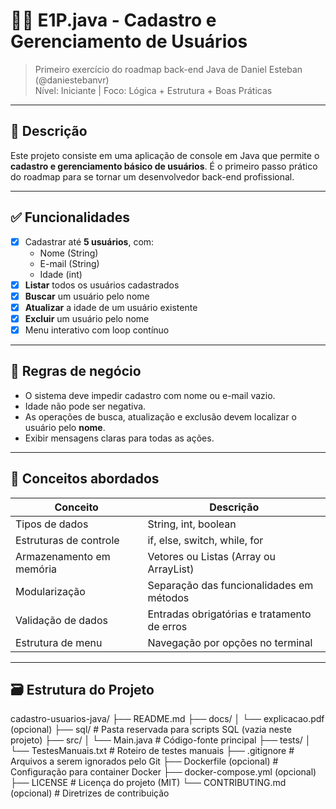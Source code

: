 # 🧑‍💻 E1P.java - Cadastro e Gerenciamento de Usuários

> Primeiro exercício do roadmap back-end Java de Daniel Esteban (@daniestebanvr)  
> Nível: Iniciante | Foco: Lógica + Estrutura + Boas Práticas

---

## 📘 Descrição

Este projeto consiste em uma aplicação de console em Java que permite o **cadastro e gerenciamento básico de usuários**. É o primeiro passo prático do roadmap para se tornar um desenvolvedor back-end profissional.

---

## ✅ Funcionalidades

- [x] Cadastrar até **5 usuários**, com:
  - Nome (String)
  - E-mail (String)
  - Idade (int)
- [x] **Listar** todos os usuários cadastrados
- [x] **Buscar** um usuário pelo nome
- [x] **Atualizar** a idade de um usuário existente
- [x] **Excluir** um usuário pelo nome
- [x] Menu interativo com loop contínuo

---

## 📌 Regras de negócio

- O sistema deve impedir cadastro com nome ou e-mail vazio.
- Idade não pode ser negativa.
- As operações de busca, atualização e exclusão devem localizar o usuário pelo **nome**.
- Exibir mensagens claras para todas as ações.

---

## 🧠 Conceitos abordados

| Conceito                    | Descrição                                               |
|----------------------------|----------------------------------------------------------|
| Tipos de dados             | String, int, boolean                                     |
| Estruturas de controle     | if, else, switch, while, for                             |
| Armazenamento em memória   | Vetores ou Listas (Array ou ArrayList)                  |
| Modularização              | Separação das funcionalidades em métodos                |
| Validação de dados         | Entradas obrigatórias e tratamento de erros             |
| Estrutura de menu          | Navegação por opções no terminal                        |

---

## 🗃️ Estrutura do Projeto

cadastro-usuarios-java/
├── README.md
├── docs/
│   └── explicacao.pdf (opcional)
├── sql/                      # Pasta reservada para scripts SQL (vazia neste projeto)
├── src/
│   └── Main.java             # Código-fonte principal
├── tests/
│   └── TestesManuais.txt     # Roteiro de testes manuais
├── .gitignore                # Arquivos a serem ignorados pelo Git
├── Dockerfile (opcional)    # Configuração para container Docker
├── docker-compose.yml (opcional)
├── LICENSE                   # Licença do projeto (MIT)
└── CONTRIBUTING.md (opcional) # Diretrizes de contribuição
